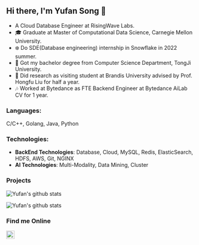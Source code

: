## Hi there, I'm Yufan Song 👋

* A Cloud Database Engineer at RisingWave Labs.
* 🎓 Graduate at Master of Computational Data Science, Carnegie Mellon University.
* ❄️ Do SDE(Database engineering) internship in Snowflake in 2022 summer. 
* 🏫 Got my bachelor degree from Computer Science Department, TongJi University.
* 🔬 Did research as visiting student at Brandis University advised by Prof. Hongfu Liu for half a year.
* 🎶 Worked at Bytedance as FTE Backend Engineer at Bytedance AiLab CV for 1 year.


### Languages:

C/C++, Golang, Java, Python

### Technologies:

* **BackEnd Technologies**: Database, Cloud, MySQL, Redis, ElasticSearch, HDFS, AWS, Git, NGINX
* **AI Technologies**: Multi-Modality, Data Mining, Cluster

### Projects

![Yufan's github stats](https://github-readme-stats.vercel.app/api?username=yufansong&count_private=true&show_icons=true)

![Yufan's github stats](https://github-profile-trophy.vercel.app/?username=yufansong)


### Find me Online

<a href="https://www.linkedin.com/in/yufansong/">
  <img align="left" alt="yufansong | LinkedIn" width="22px" src="https://cdn.jsdelivr.net/npm/simple-icons@v3/icons/linkedin.svg"/>
</a>
